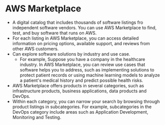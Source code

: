 # AWS Marketplace
- A digital catalog that includes thousands of software listings fro independent software vendors. You can use AWS Marketplace to find, test, and buy software that runs on AWS. 
- For each listing in AWS Marketplace, you can access detailed information on pricing options, available support, and reviews from other AWS customers. 
- Can explore software solutions by industry and use case. 
    - For example, Suppose you have a company in the healthcare industry. In AWS Marketplace, you can review use cases that software helps you to address, such as implementing solutions to protect patient records or using machine learning models to analyze a patient's medical history and predict possible health risks. 
- AWS Marketplace offers products in several categories, such as infrastructure products, business applications, data products and DevOps.
- Within each category, you can narrow your search by browsing through product listings in subcategories. For example, subcategories in the DevOps category include areas such as Application Development, Monitoring and Testing. 